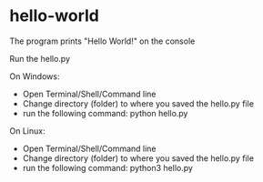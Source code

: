 # hello-world

The program prints "Hello World!" on the console

Run the hello.py

On Windows:
- Open Terminal/Shell/Command line
- Change directory (folder) to where you saved the hello.py file
- run the following command: python hello.py

On Linux:
- Open Terminal/Shell/Command line
- Change directory (folder) to where you saved the hello.py file
- run the following command: python3 hello.py
